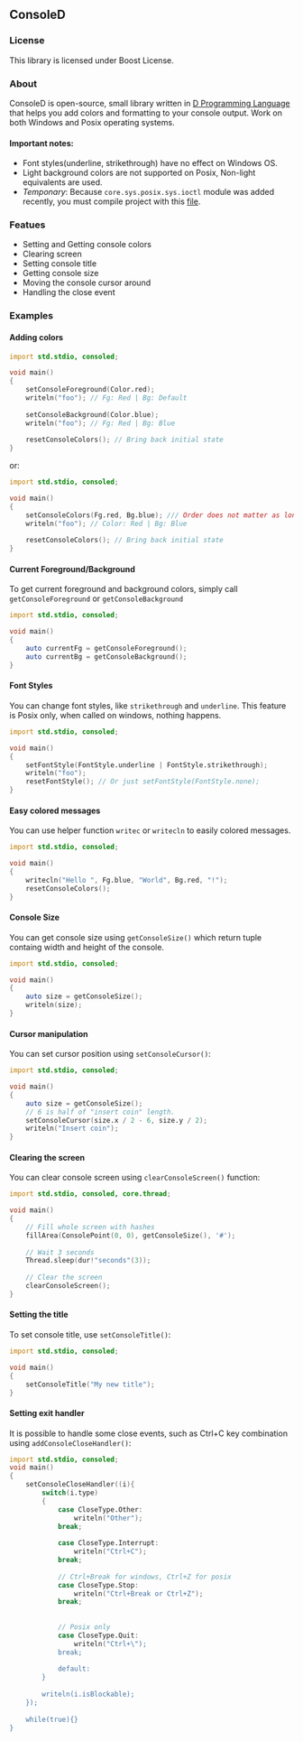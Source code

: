 ## ConsoleD

### License

 This library is licensed under Boost License.

### About

ConsoleD is open-source, small library written in [D Programming Language](http://dlang.org) that 
helps you add colors and formatting to your console output. Work on both Windows and Posix operating systems.

#### Important notes:

 * Font styles(underline, strikethrough) have no effect on Windows OS.
 * Light background colors are not supported on Posix, Non-light equivalents are used.
 * _Temponary_: Because `core.sys.posix.sys.ioctl` module was added recently, you must compile project with this [file](https://github.com/D-Programming-Language/druntime/blob/master/src/core/sys/posix/sys/ioctl.d).
 
### Featues

 - Setting and Getting console colors
 - Clearing screen
 - Setting console title
 - Getting console size
 - Moving the console cursor around
 - Handling the close event

### Examples

#### Adding colors

```D
import std.stdio, consoled;

void main()
{
    setConsoleForeground(Color.red);
    writeln("foo"); // Fg: Red | Bg: Default
    
    setConsoleBackground(Color.blue);
    writeln("foo"); // Fg: Red | Bg: Blue
    
    resetConsoleColors(); // Bring back initial state
}
```

or:

```D
import std.stdio, consoled;

void main()
{
    setConsoleColors(Fg.red, Bg.blue); /// Order does not matter as long parameters are Fg or Bg.
    writeln("foo"); // Color: Red | Bg: Blue
    
    resetConsoleColors(); // Bring back initial state
}
```


#### Current Foreground/Background

To get current foreground and background colors, simply call `getConsoleForeground` or `getConsoleBackground`

```D
import std.stdio, consoled;

void main()
{
    auto currentFg = getConsoleForeground();
    auto currentBg = getConsoleBackground();
}
```


#### Font Styles

You can change font styles, like `strikethrough` and `underline`. This feature is Posix only, when called on windows, nothing happens.

```D
import std.stdio, consoled;

void main()
{
    setFontStyle(FontStyle.underline | FontStyle.strikethrough);
    writeln("foo");
    resetFontStyle(); // Or just setFontStyle(FontStyle.none);
}
```

#### Easy colored messages

You can use helper function `writec` or `writecln` to easily  colored messages.

```D
import std.stdio, consoled;

void main()
{
    writecln("Hello ", Fg.blue, "World", Bg.red, "!");
    resetConsoleColors();
}
```

#### Console Size

You can get console size using `getConsoleSize()` which return tuple containg width and height of the console.

```D
import std.stdio, consoled;

void main()
{
    auto size = getConsoleSize();
    writeln(size);
}
```

#### Cursor manipulation

You can set cursor position using `setConsoleCursor()`:

```D
import std.stdio, consoled;

void main()
{
    auto size = getConsoleSize();
    // 6 is half of "insert coin" length.
    setConsoleCursor(size.x / 2 - 6, size.y / 2);
    writeln("Insert coin");
}
```

#### Clearing the screen

You can clear console screen using `clearConsoleScreen()` function:

```D
import std.stdio, consoled, core.thread;

void main()
{
	// Fill whole screen with hashes
    fillArea(ConsolePoint(0, 0), getConsoleSize(), '#');
	
	// Wait 3 seconds
	Thread.sleep(dur!"seconds"(3));
	
	// Clear the screen
	clearConsoleScreen();
}
```


#### Setting the title

To set console title, use `setConsoleTitle()`:


```D
import std.stdio, consoled;

void main()
{
	setConsoleTitle("My new title");
}
```


#### Setting exit handler

It is possible to handle some close events, such as Ctrl+C key combination using `addConsoleCloseHandler()`:

```D
import std.stdio, consoled;
void main()
{   
    setConsoleCloseHandler((i){
        switch(i.type)
        {
            case CloseType.Other:
                writeln("Other");
            break;
            
            case CloseType.Interrupt:
                writeln("Ctrl+C");
            break;
            
            // Ctrl+Break for windows, Ctrl+Z for posix
            case CloseType.Stop:
                writeln("Ctrl+Break or Ctrl+Z");
            break;
            
            
            // Posix only
            case CloseType.Quit:
				writeln("Ctrl+\");
            break;
            
            default:
        }
        
        writeln(i.isBlockable);
    });
    
    while(true){}
}

```
